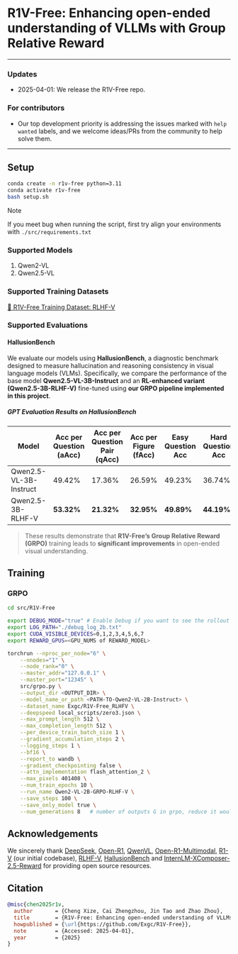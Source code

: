 # R1V-Free: Enhancing open-ended understanding of VLLMs with Group Relative Reward

---

### Updates

[//]: # (- 2025-04-02: We achieve sota performance .)
- 2025-04-01: We release the R1V-Free repo.


### For contributors
- Our top development priority is addressing the issues marked with `help wanted` labels, and we welcome ideas/PRs from the community to help solve them.

---


## Setup

```bash
conda create -n r1v-free python=3.11 
conda activate r1v-free
bash setup.sh
```

> [!NOTE] 
> If you meet bug when running the script, first try align your environments with `./src/requirements.txt`


### Supported Models

1. Qwen2-VL
2. Qwen2.5-VL 

### Supported Training Datasets
[🤗 R1V-Free Training Dataset: RLHF-V](https://huggingface.co/datasets/Exgc/R1V-Free_RLHFV)

### Supported Evaluations

#### HallusionBench
We evaluate our models using **HallusionBench**, a diagnostic benchmark designed to measure hallucination and reasoning consistency in visual language models (VLMs). Specifically, we compare the performance of the base model **Qwen2.5-VL-3B-Instruct** and an **RL-enhanced variant (Qwen2.5-3B-RLHF-V)** fine-tuned using **our GRPO pipeline implemented in this project**.

##### GPT Evaluation Results on HallusionBench

| Model                  | Acc per Question (aAcc) | Acc per Question Pair (qAcc) | Acc per Figure (fAcc) | Easy Question Acc | Hard Question Acc |
|------------------------|--------------------------|-------------------------------|------------------------|-------------------|-------------------|
| Qwen2.5-VL-3B-Instruct | 49.42%                   | 17.36%                        | 26.59%                 | 49.23%            | 36.74%            |
| Qwen2.5-3B-RLHF-V | **53.32%**               | **21.32%**                    | **32.95%**             | **49.89%**        | **44.19%**        |

> These results demonstrate that **R1V-Free’s Group Relative Reward (GRPO)** training leads to **significant improvements** in open-ended visual understanding.


## Training

### GRPO

```bash
cd src/R1V-Free

export DEBUG_MODE="true" # Enable Debug if you want to see the rollout of model during RL
export LOG_PATH="./debug_log_2b.txt"
export CUDA_VISIBLE_DEVICES=0,1,2,3,4,5,6,7
export REWARD_GPUS=<GPU_NUMS of REWARD_MODEL>

torchrun --nproc_per_node="6" \
    --nnodes="1" \
    --node_rank="0" \
    --master_addr="127.0.0.1" \
    --master_port="12345" \
    src/grpo.py \
    --output_dir <OUTPUT_DIR> \
    --model_name_or_path <PATH-TO-Qwen2-VL-2B-Instruct> \
    --dataset_name Exgc/R1V-Free_RLHFV \
    --deepspeed local_scripts/zero3.json \
    --max_prompt_length 512 \
    --max_completion_length 512 \
    --per_device_train_batch_size 1 \
    --gradient_accumulation_steps 2 \
    --logging_steps 1 \
    --bf16 \
    --report_to wandb \
    --gradient_checkpointing false \
    --attn_implementation flash_attention_2 \
    --max_pixels 401408 \
    --num_train_epochs 10 \
    --run_name Qwen2-VL-2B-GRPO-RLHF-V \
    --save_steps 100 \
    --save_only_model true \
    --num_generations 8   # number of outputs G in grpo, reduce it would lead to faster training and smaller memory cost but higher variance  
```


## Acknowledgements

We sincerely thank [DeepSeek](https://github.com/deepseek-ai/DeepSeek-R1), [Open-R1](https://github.com/huggingface/open-r1), [QwenVL](https://github.com/QwenLM/Qwen2.5-VL), [Open-R1-Multimodal](https://github.com/EvolvingLMMs-Lab/open-r1-multimodal), [R1-V](https://github.com/Deep-Agent/R1-V) (our initial codebase), [RLHF-V](https://arxiv.org/abs/2312.00849), [HallusionBench](https://arxiv.org/pdf/2310.14566) and [InternLM-XComposer-2.5-Reward](https://github.com/InternLM/InternLM-XComposer/tree/main/InternLM-XComposer-2.5-Reward) for providing open source resources.



## Citation

```bib
@misc{chen2025r1v,
  author       = {Cheng Xize, Cai Zhengzhou, Jin Tao and Zhao Zhou},
  title        = {R1V-Free: Enhancing open-ended understanding of VLLMs with Group Relative Reward},
  howpublished = {\url{https://github.com/Exgc/R1V-Free}},
  note         = {Accessed: 2025-04-01},
  year         = {2025}
}
```



